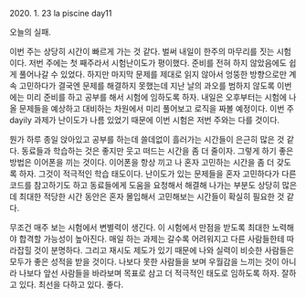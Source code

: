 2020\. 1. 23 la piscine day11

오늘의 실패.

이번 주는 상당히 시간이 빠르게 가는 것 같다. 벌써 내일이 한주의 마무리를 짓는 시험이다.
저번 주에는 첫 째주라서 시험난이도가 평이했다. 준비를 전혀 하지 않았음에도 쉽게 풀어나갈 수
있었다. 하지만 마지막 문제를 제대로 읽지 않아서 엉뚱한 방향으로만 계속 고민하다가 결국엔
문제를 해결하지 못했는데 지난 날의 과오를 범하지 않도록 이번에는 미리 준비를 하고
공부를 해서 시험에 임하도록 하자. 내일은 오후부터는 시험에 나올 문제들을 예상하고 대비하는
차원에서 미리 풀어보고 로직을 짜볼 예정이다. 이번 주 dayily 과제가 난이도가 나름 있었기 때문에
이번 시험은 저번 주와는 다를 것이다.

뭔가 하루 종일 앉아있고 공부를 하는데 쓸데없이 흘러가는 시간들이 은근히 많은 것 같다.
동료들과 학습하는 것은 좋지만 웃고 떠드는 시간을 좀 더 줄이자. 그렇게 하기 좋은 방법은
이어폰을 끼는 것이다. 이어폰을 항상 끼고 나 혼자 고민하는 시간을 좀 더 갖도록 하자.
그것이 적극적인 학습 태도이다. 난이도가 있는 문제들을 혼자 고민하다가 다른 코드를 참고하기도 하고
동료들에게 도움을 요청해서 해결해 나가는 부분도 상당히 많은데 최대한 적당한 시간 동안은
혼자 몰입해서 고민해보는 시간들이 확실히 필요한 것 같다.

무조건 매주 보는 시험에서 변별력이 생긴다. 이 시험에서 만점을 받도록 최대한 노력해야
합격할 가능성이 높아진다. 매일 하는 과제는 갈수록 어려워지고 다른 사람들한테 따라잡힐 것이
분명하다. 그리고 재시도 제도가 있기 때문에 나와 실력이 비슷한 사람들은 모두가 좋은 성적을
받을 것이다. 나보다 못한 사람들을 보며 우월감을 느끼는 것이 아니라 나보다 앞선 사람들을
바라보며 목표로 삼고 더 적극적인 태도로 임하도록 하자. 잘하고 있다. 최선을 다하고 있다. 좋다.
